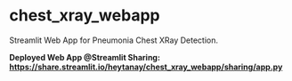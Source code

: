 # chest_xray_webapp
Streamlit Web App for Pneumonia Chest XRay Detection.

**Deployed Web App @Streamlit Sharing: https://share.streamlit.io/heytanay/chest_xray_webapp/sharing/app.py**
